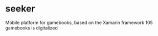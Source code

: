 # seeker

Mobile platform for gamebooks, based on the Xamarin framework 
105 gamebooks is digitalized
